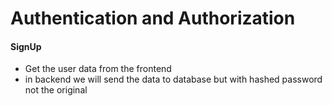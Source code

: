 # Authentication and Authorization

#### SignUp 
<ul>
  <li>
    Get the user data from the frontend
  </li>
    <li>
    in backend we will send the data to database but with hashed password not the original
  </li>
  </ul>
